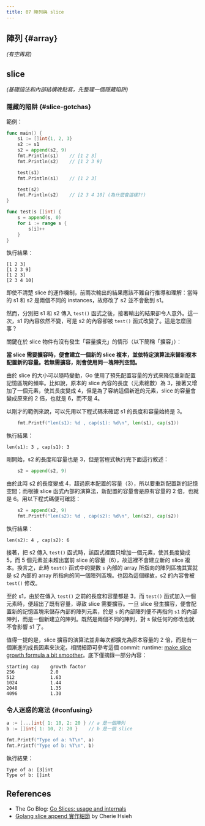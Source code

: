 ```yaml
---
title: 07 陣列與 slice
---
```


## 陣列 {#array}

*(有空再寫)*

## slice

*(基礎語法和內部結構晚點寫，先整理一個隱藏陷阱)*

### 隱藏的陷阱 {#slice-gotchas}

範例：

```go
func main() {
    s1 := []int{1, 2, 3}
    s2 := s1
    s2 = append(s2, 9)
    fmt.Println(s1)    // [1 2 3]
    fmt.Println(s2)    // [1 2 3 9]

    test(s1)
    fmt.Println(s1)    // [1 2 3]

    test(s2)
    fmt.Println(s2)    // [2 3 4 10] (為什麼會這樣?!)
}

func test(s []int) {
    s = append(s, 0)
    for i := range s {
        s[i]++
    }
}
```

執行結果：

```text
[1 2 3]
[1 2 3 9]
[1 2 3]
[2 3 4 10]
```

即使不清楚 slice 的運作機制，前兩次輸出的結果應該不難自行推導和理解：當時的 s1 和 s2 是兩個不同的 instances，故修改了 s2 並不會動到 s1。

然而，分別把 s1 和 s2 傳入 `test()` 函式之後，接著輸出的結果卻令人意外。這一次，s1 的內容依然不變，可是 s2 的內容卻被 `test()` 函式改變了。這是怎麼回事？

關鍵在於 slice 物件有沒有發生「容量擴充」的情形（以下簡稱「擴容」）：

**當 slice 需要擴容時，便會建立一個新的 slice 複本，並依特定演算法來替新複本配置新的容量。若無需擴容，則會使用同一塊陣列空間。**

由於 slice 的大小可以隨時變動，Go 使用了預先配置容量的方式來降低重新配置記憶區塊的頻率。比如說，原本的 slice 內容的長度（元素總數）為 3，接著又增加了一個元素，使其長度變成 4，但是為了容納這個新進的元素，slice 的容量會變成原來的 2 倍，也就是 6，而不是 4。

以剛才的範例來說，可以先用以下程式碼來確認 s1 的長度和容量始終是 3。

```go
    fmt.Printf("len(s1): %d , cap(s1): %d\n", len(s1), cap(s1))
```

執行結果：

```text
len(s1): 3 , cap(s1): 3
```

剛開始，s2 的長度和容量也是 3，但是當程式執行完下面這行敘述：

```go
    s2 = append(s2, 9)
```

由於此時 s2 的長度變成 4，超過原本配置的容量（3），所以要重新配置新的記憶空間；而根據 slice 函式內部的演算法，新配置的容量會是原有容量的 2 倍，也就是 6。用以下程式碼便可確認：

```go
    s2 = append(s2, 9)
    fmt.Printf("len(s2): %d , cap(s2): %d\n", len(s2), cap(s2))
```

執行結果：

```text
len(s2): 4 , cap(s2): 6
```

接著，把 s2 傳入 `test()` 函式時，該函式裡面只增加一個元素，使其長度變成 5，而 5 個元素並未超出當前 slice 的容量（6），故這裡不會建立新的 slice 複本。換言之，此時 `test()` 函式中的變數 `s` 內部的 array 所指向的陣列區塊其實就是 s2 內部的 array 所指向的同一個陣列區塊。也因為這個緣故，s2 的內容會被 `test()` 修改。

至於 s1，由於在傳入 `test()` 之前的長度和容量都是 3，而 `test()` 函式加入一個元素時，便超出了既有容量，導致 slice 需要擴容。一旦 slice 發生擴容，便會配置新的記憶區塊來儲存內部的陣列元素，於是 `s` 的內部陣列便不再指向 `s1` 的內部陣列，而是一個新建立的陣列。既然是兩個不同的陣列，對 s 做任何的修改也就不會影響 s1 了。

值得一提的是，slice 擴容的演算法並非每次都擴充為原本容量的 2 倍，而是有一個漸進的成長因素來決定。相關細節可參考這個 commit: runtime: [make slice growth formula a bit smoother](https://go.googlesource.com/go/+/2dda92ff6f9f07eeb110ecbf0fc2d7a0ddd27f9d)。底下僅摘錄一部分內容：

```text
starting cap    growth factor
256             2.0
512             1.63
1024            1.44
2048            1.35
4096            1.30
```

### 令人迷惑的寫法 {#confusing}

```go
a := [...]int{ 1: 10, 2: 20 } // a 是一個陣列
b := []int{ 1: 10, 2: 20 }    // b 是一個 slice

fmt.Printf("Type of a: %T\n", a)
fmt.Printf("Type of b: %T\n", b)
```

執行結果：

```text
Type of a: [3]int
Type of b: []int
```

## References

- The Go Blog: [Go Slices: usage and internals](https://go.dev/blog/slices-intro)
- [Golang slice append 實作細節](https://yushuanhsieh.github.io/post/2021-12-29-golang-slice-append/) by Cherie Hsieh